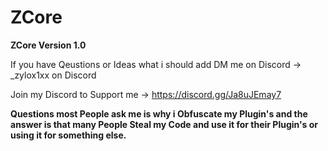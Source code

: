 # ZCore

**ZCore Version 1.0**

If you have Qeustions or Ideas what i should add DM me on Discord -> _zylox1xx on Discord

Join my Discord to Support me -> https://discord.gg/Ja8uJEmay7

**Questions most People ask me is why i Obfuscate my Plugin's and the answer is that many People Steal my Code and use it for their Plugin's or using it for something else.**
